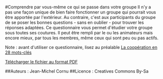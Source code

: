 #Comprendre par vous-même ce qui se passe dans votre groupe
Il n'y a pas une façon unique de bien faire fonctionner un groupe qui pourrait vous être apportée par l'extérieur. Au contraire, c'est aux participants du groupe de se poser les bonnes questions - sans en oublier - pour trouver les réponses adaptées. Ce questionnaire vous permet d'étudier votre groupe sous toutes ses coutures. Il peut être rempli par le ou les animateurs mais encore mieux, par tous les membres, même ceux qui sont peu ou pas actifs.

Note : avant d'utiliser ce questionnaire, lisez au préalable [La coopération en 28 mots-clés](http://ebook.coop-tic.eu/francais/wakka.php?wiki=LaCooperationEn28Motscles)

[Télécharger le fichier au format PDF](http://www.lamerguez.com/QuestionnaireCompréhensionGroupE.pdf)


##Auteurs :
Jean-Michel Cornu
##Licence :
Creatives Commons By-Sa
